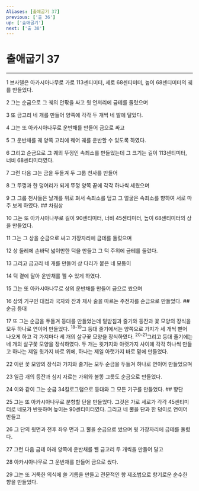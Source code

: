 ```yaml
---
Aliases: [출애굽기 37]
previous: ['출 36']
up: ['출애굽기']
next: ['출 38']
---
```

# 출애굽기 37

***


1 브사렐은 아카시아나무로 가로 113센티미터, 세로 68센티미터, 높이 68센티미터의 궤를 만들었다. 

2 그는 순금으로 그 궤의 안팎을 싸고 윗 언저리에 금테를 둘렀으며 

3 또 금고리 네 개를 만들어 양쪽에 각각 두 개씩 네 발에 달았다. 

4 그는 또 아카시아나무로 운반채를 만들어 금으로 싸고 

5 그 운반채를 궤 양쪽 고리에 꿰어 궤를 운반할 수 있도록 하였다. 

6 그리고 순금으로 그 궤의 뚜껑인 속죄소를 만들었는데 그 크기는 길이 113센티미터, 너비 68센티미터였다. 

7 그런 다음 그는 금을 두들겨 두 그룹 천사를 만들어 

8 그 뚜껑과 한 덩어리가 되게 뚜껑 양쪽 끝에 각각 하나씩 세웠으며 

9 그 그룹 천사들은 날개를 위로 펴서 속죄소를 덮고 그 얼굴은 속죄소를 향하여 서로 마주 보게 하였다. ## 차림상 

10 그는 또 아카시아나무로 길이 90센티미터, 너비 45센티미터, 높이 68센티미터의 상을 만들었다. 

11 그는 그 상을 순금으로 싸고 가장자리에 금테를 둘렀으며 

12 상 둘레에 손바닥 넓이만한 턱을 만들고 그 턱 주위에 금테를 둘렀다. 

13 그리고 금고리 네 개를 만들어 상 다리가 붙은 네 모퉁이 

14 턱 곁에 달아 운반채를 꿸 수 있게 하였다. 

15 그는 또 아카시아나무로 상의 운반채를 만들어 금으로 쌌으며 

16 상의 기구인 대접과 국자와 잔과 제사 술을 따르는 주전자를 순금으로 만들었다. ## 순금 등대 

17 또 그는 순금을 두들겨 등대를 만들었는데 밑받침과 줄기와 등잔과 꽃 모양의 장식을 모두 하나로 연이어 만들었다. <sup class="versenum">18-19</sup>그 등대 줄기에서는 양쪽으로 가지가 세 개씩 뻗어 나오게 하고 각 가지마다 세 개의 살구꽃 모양을 장식하였다. <sup class="versenum">20-21</sup>그리고 등대 줄기에는 네 개의 살구꽃 모양을 장식하였다. 두 개는 윗가지와 아랫가지 사이에 각각 하나씩 만들고 하나는 제일 윗가지 바로 위에, 하나는 제일 아랫가지 바로 밑에 만들었다. 

22 이런 꽃 모양의 장식과 가지와 줄기는 모두 순금을 두들겨 하나로 연이어 만들었으며 

23 일곱 개의 등잔과 심지 자르는 가위와 불똥 그릇도 순금으로 만들었다. 

24 이와 같이 그는 순금 34킬로그램으로 등대와 그 모든 기구를 만들었다. ## 향단 

25 그는 또 아카시아나무로 분향할 단을 만들었다. 그것은 가로 세로가 각각 45센티미터로 네모가 반듯하며 높이는 90센티미터였다. 그리고 네 뿔을 단과 한 덩이로 연이어 만들고 

26 그 단의 윗면과 전후 좌우 면과 그 뿔을 순금으로 쌌으며 윗 가장자리에 금테를 둘렀다. 

27 그런 다음 금테 아래 양쪽에 운반채를 꿸 금고리 두 개씩을 만들어 달고 

28 아카시아나무로 그 운반채를 만들어 금으로 쌌다. 

29 그는 또 거룩한 의식에 쓸 기름을 만들고 전문적인 향 제조법으로 향기로운 순수한 향을 만들었다.
